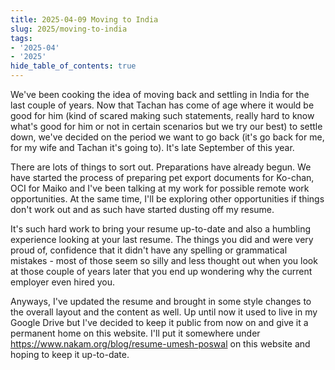 ```yaml
---
title: 2025-04-09 Moving to India
slug: 2025/moving-to-india
tags:
- '2025-04'
- '2025'
hide_table_of_contents: true
---
```

We've been cooking the idea of moving back and settling in India for the last couple of years. Now that Tachan has come of age where it would be good for him<!-- truncate --> (kind of scared making such statements, really hard to know what's good for him or not in certain scenarios but we try our best) to settle down, we've decided on the period we want to go back (it's go back for me, for my wife and Tachan it's going to). It's late September of this year.

There are lots of things to sort out. Preparations have already begun. We have started the process of preparing pet export documents for Ko-chan, OCI for Maiko and I've been talking at my work for possible remote work opportunities. At the same time, I'll be exploring other opportunities if things don't work out and as such have started dusting off my resume.

It's such hard work to bring your resume up-to-date and also a humbling experience looking at your last resume. The things you did and were very proud of, confidence that it didn't have any spelling or grammatical mistakes - most of those seem so silly and less thought out when you look at those couple of years later that you end up wondering why the current employer even hired you.

Anyways, I've updated the resume and brought in some style changes to the overall layout and the content as well. Up until now it used to live in my Google Drive but I've decided to keep it public from now on and give it a permanent home on this website. I'll put it somewhere under https://www.nakam.org/blog/resume-umesh-poswal on this website and hoping to keep it up-to-date.

